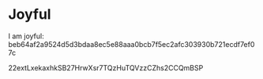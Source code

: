 # Joyful

I am joyful: beb64af2a9524d5d3bdaa8ec5e88aaa0bcb7f5ec2afc303930b721ecdf7ef07c


22extLxekaxhkSB27HrwXsr7TQzHuTQVzzCZhs2CCQmBSP